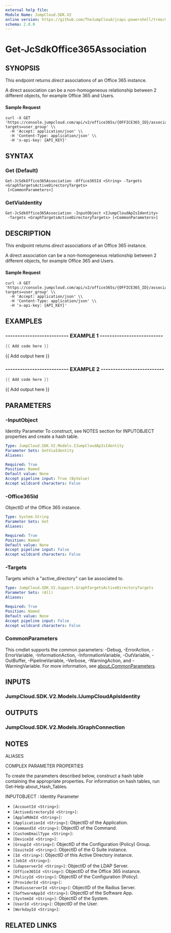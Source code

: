 ```yaml
---
external help file:
Module Name: JumpCloud.SDK.V2
online version: https://github.com/TheJumpCloud/jcapi-powershell/tree/master/SDKs/PowerShell/JumpCloud.SDK.V2/docs/exports/Get-JcSdkOffice365Association.md
schema: 2.0.0
---
```


# Get-JcSdkOffice365Association

## SYNOPSIS
This endpoint returns _direct_ associations of an Office 365 instance.


A direct association can be a non-homogeneous relationship between 2 different objects, for example Office 365 and Users.

#### Sample Request
```
curl -X GET 'https://console.jumpcloud.com/api/v2/office365s/{OFFICE365_ID}/associations?targets=user_group' \\
  -H 'Accept: application/json' \\
  -H 'Content-Type: application/json' \\
  -H 'x-api-key: {API_KEY}'

```

## SYNTAX

### Get (Default)
```
Get-JcSdkOffice365Association -Office365Id <String> -Targets <GraphTargetsActiveDirectoryTargets>
 [<CommonParameters>]
```

### GetViaIdentity
```
Get-JcSdkOffice365Association -InputObject <IJumpCloudApIsIdentity>
 -Targets <GraphTargetsActiveDirectoryTargets> [<CommonParameters>]
```

## DESCRIPTION
This endpoint returns _direct_ associations of an Office 365 instance.


A direct association can be a non-homogeneous relationship between 2 different objects, for example Office 365 and Users.

#### Sample Request
```
curl -X GET 'https://console.jumpcloud.com/api/v2/office365s/{OFFICE365_ID}/associations?targets=user_group' \\
  -H 'Accept: application/json' \\
  -H 'Content-Type: application/json' \\
  -H 'x-api-key: {API_KEY}'

```

## EXAMPLES

### -------------------------- EXAMPLE 1 --------------------------
```powershell
{{ Add code here }}
```

{{ Add output here }}

### -------------------------- EXAMPLE 2 --------------------------
```powershell
{{ Add code here }}
```

{{ Add output here }}

## PARAMETERS

### -InputObject
Identity Parameter
To construct, see NOTES section for INPUTOBJECT properties and create a hash table.

```yaml
Type: JumpCloud.SDK.V2.Models.IJumpCloudApIsIdentity
Parameter Sets: GetViaIdentity
Aliases:

Required: True
Position: Named
Default value: None
Accept pipeline input: True (ByValue)
Accept wildcard characters: False
```

### -Office365Id
ObjectID of the Office 365 instance.

```yaml
Type: System.String
Parameter Sets: Get
Aliases:

Required: True
Position: Named
Default value: None
Accept pipeline input: False
Accept wildcard characters: False
```

### -Targets
Targets which a "active_directory" can be associated to.

```yaml
Type: JumpCloud.SDK.V2.Support.GraphTargetsActiveDirectoryTargets
Parameter Sets: (All)
Aliases:

Required: True
Position: Named
Default value: None
Accept pipeline input: False
Accept wildcard characters: False
```

### CommonParameters
This cmdlet supports the common parameters: -Debug, -ErrorAction, -ErrorVariable, -InformationAction, -InformationVariable, -OutVariable, -OutBuffer, -PipelineVariable, -Verbose, -WarningAction, and -WarningVariable. For more information, see [about_CommonParameters](http://go.microsoft.com/fwlink/?LinkID=113216).

## INPUTS

### JumpCloud.SDK.V2.Models.IJumpCloudApIsIdentity

## OUTPUTS

### JumpCloud.SDK.V2.Models.IGraphConnection

## NOTES

ALIASES

COMPLEX PARAMETER PROPERTIES

To create the parameters described below, construct a hash table containing the appropriate properties. For information on hash tables, run Get-Help about_Hash_Tables.


INPUTOBJECT <IJumpCloudApIsIdentity>: Identity Parameter
  - `[AccountId <String>]`: 
  - `[ActivedirectoryId <String>]`: 
  - `[AppleMdmId <String>]`: 
  - `[ApplicationId <String>]`: ObjectID of the Application.
  - `[CommandId <String>]`: ObjectID of the Command.
  - `[CustomEmailType <String>]`: 
  - `[DeviceId <String>]`: 
  - `[GroupId <String>]`: ObjectID of the Configuration (Policy) Group.
  - `[GsuiteId <String>]`: ObjectID of the G Suite instance.
  - `[Id <String>]`: ObjectID of this Active Directory instance.
  - `[JobId <String>]`: 
  - `[LdapserverId <String>]`: ObjectID of the LDAP Server.
  - `[Office365Id <String>]`: ObjectID of the Office 365 instance.
  - `[PolicyId <String>]`: ObjectID of the Configuration (Policy).
  - `[ProviderId <String>]`: 
  - `[RadiusserverId <String>]`: ObjectID of the Radius Server.
  - `[SoftwareAppId <String>]`: ObjectID of the Software App.
  - `[SystemId <String>]`: ObjectID of the System.
  - `[UserId <String>]`: ObjectID of the User.
  - `[WorkdayId <String>]`: 

## RELATED LINKS

